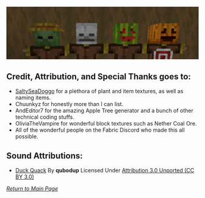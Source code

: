 ![](../wiki-images/banner_thanks.png)

## Credit, Attribution, and Special Thanks goes to:

* [SaltySeaDoggo](https://www.curseforge.com/members/saltseadoggo/projects) for a plethora of plant and item textures, as well as naming items.
* Chuunkyz for honestly more than I can list.
* AndEditor7 for the amazing Apple Tree generator and a bunch of other technical coding stuffs.
* OliviaTheVampire for wonderful block textures such as Nether Coal Ore.
* All of the wonderful people on the Fabric Discord who made this all possible.

## Sound Attributions:
* [Duck Quack](https://freesound.org/people/qubodup/sounds/442820/) By **qubodup**
Licensed Under [Attribution 3.0 Unported (CC BY 3.0)](https://creativecommons.org/licenses/by/3.0/)

_[Return to Main Page](README.md)_

